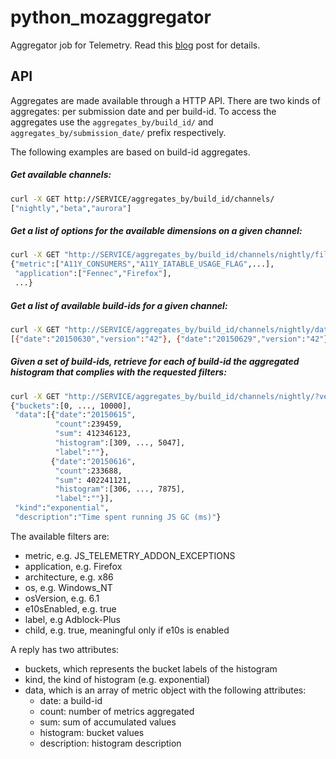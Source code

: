 # python_mozaggregator
Aggregator job for Telemetry. Read this [blog](http://robertovitillo.com/2015/07/02/telemetry-metrics-roll-ups/) post for details. 

## API
Aggregates are made available through a HTTP API. There are two kinds of aggregates: per submission date and per build-id. 
To access the aggregates use the ```aggregates_by/build_id/``` and ```aggregates_by/submission_date/``` prefix respectively.

The following examples are based on build-id aggregates.

##### Get available channels:
```bash
curl -X GET http://SERVICE/aggregates_by/build_id/channels/
["nightly","beta","aurora"]
```

##### Get a list of options for the available dimensions on a given channel:
```bash
curl -X GET "http://SERVICE/aggregates_by/build_id/channels/nightly/filters/"
{"metric":["A11Y_CONSUMERS","A11Y_IATABLE_USAGE_FLAG",...], 
 "application":["Fennec","Firefox"],
 ...}
```

##### Get a list of available build-ids for a given channel:
```bash
curl -X GET "http://SERVICE/aggregates_by/build_id/channels/nightly/dates/"
[{"date":"20150630","version":"42"}, {"date":"20150629","version":"42"}]
```

##### Given a set of build-ids, retrieve for each of build-id the aggregated histogram that complies with the requested filters:
```bash
curl -X GET "http://SERVICE/aggregates_by/build_id/channels/nightly/?version=41&dates=20150615,20150616&metric=GC_MS&os=Windows_NT"
{"buckets":[0, ..., 10000],
 "data":[{"date":"20150615",
          "count":239459,
          "sum": 412346123,
          "histogram":[309, ..., 5047],
          "label":""},
         {"date":"20150616",
          "count":233688,
          "sum": 402241121,
          "histogram":[306, ..., 7875],
          "label":""}],
 "kind":"exponential",
 "description":"Time spent running JS GC (ms)"}
```

The available filters are:
- metric, e.g. JS_TELEMETRY_ADDON_EXCEPTIONS
- application, e.g. Firefox
- architecture, e.g. x86
- os, e.g. Windows_NT
- osVersion, e.g. 6.1
- e10sEnabled, e.g. true
- label, e.g Adblock-Plus
- child, e.g. true, meaningful only if e10s is enabled

A reply has two attributes:
- buckets, which represents the bucket labels of the histogram
- kind, the kind of histogram (e.g. exponential)
- data, which is an array of metric object with the following attributes:
  - date: a build-id
  - count: number of metrics aggregated
  - sum: sum of accumulated values
  - histogram: bucket values
  - description: histogram description
